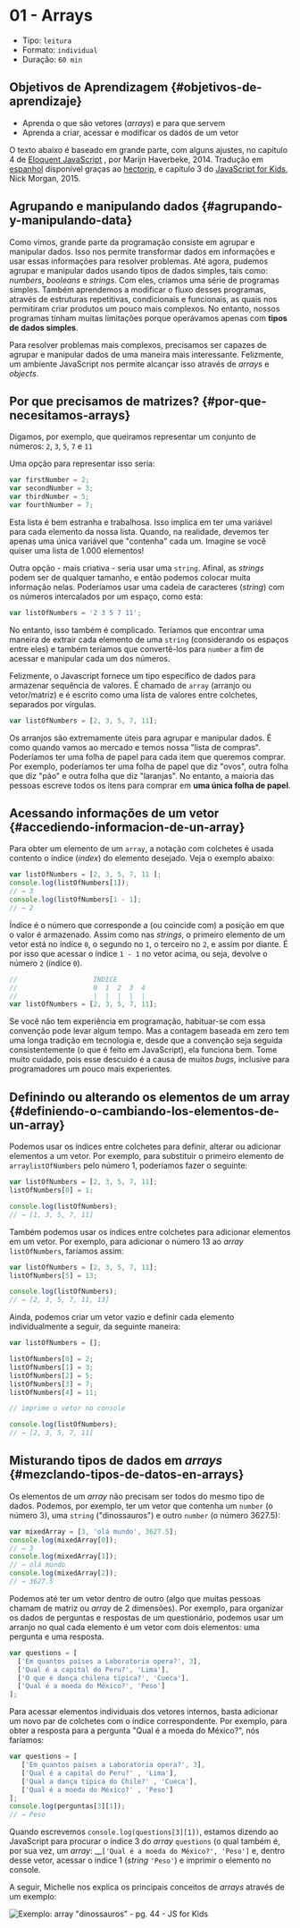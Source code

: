 # 01 - Arrays

* Tipo: `leitura`
* Formato: `individual`
* Duração: `60 min`

## Objetivos de Aprendizagem {#objetivos-de-aprendizaje}

* Aprenda o que são vetores \(_arrays_\) e para que servem
* Aprenda a criar, acessar e modificar os dados de um vetor

O texto abaixo é baseado em grande parte, com alguns ajustes, no capítulo 4 de [Eloquent JavaScript](http://eloquentjavascript.net/) , por Marijn Haverbeke, 2014. Tradução em [espanhol](http://hectorip.github.io/Eloquent-JavaScript-ES-online/chapters/01_values.html) disponível graças ao [hectorip](http://hectorip.github.io/), e capítulo 3 do [JavaScript for Kids](http://pepa.holla.cz/wp-content/uploads/2015/11/JavaScript-for-Kids.pdf), Nick Morgan, 2015.

## Agrupando e manipulando dados {#agrupando-y-manipulando-data}

Como vimos, grande parte da programação consiste em agrupar e manipular dados. Isso nos permite transformar dados em informações e usar essas informações para resolver problemas. Até agora, pudemos agrupar e manipular dados usando tipos de dados simples, tais como: _numbers_, _booleans_ e _strings_. Com eles, criamos uma série de programas simples. Também aprendemos a modificar o fluxo desses programas, através de estruturas repetitivas, condicionais e funcionais, as quais nos permitiram criar produtos um pouco mais complexos. No entanto, nossos programas tinham muitas limitações porque operávamos apenas com **tipos de dados simples**.

Para resolver problemas mais complexos, precisamos ser capazes de agrupar e manipular dados de uma maneira mais interessante. Felizmente, um ambiente JavaScript nos permite alcançar isso através de _arrays_ e _objects_.

## Por que precisamos de matrizes? {#por-que-necesitamos-arrays}

Digamos, por exemplo, que queiramos representar um conjunto de números: `2`, `3`, `5`, `7` e `11`

Uma opção para representar isso seria:

```javascript
var firstNumber = 2;
var secondNumber = 3;
var thirdNumber = 5;
var fourthNumber = 7;
```

Esta lista é bem estranha e trabalhosa. Isso implica em ter uma variável para cada elemento da nossa lista. Quando, na realidade, devemos ter apenas uma única variável que "contenha" cada um. Imagine se você quiser uma lista de 1.000 elementos!

Outra opção - mais criativa - seria usar uma `string`. Afinal, as _strings_ podem ser de qualquer tamanho, e então podemos colocar muita informação nelas. Poderíamos usar uma cadeia de caracteres \(_string_\) com os números intercalados por um espaço, como esta:

```javascript
var listOfNumbers = '2 3 5 7 11';
```

No entanto, isso também é complicado. Teríamos que encontrar uma maneira de extrair cada elemento de uma `string` \(considerando os espaços entre eles\) e também teríamos que convertê-los para `number` a fim de acessar e manipular cada um dos números.

Felizmente, o Javascript fornece um tipo específico de dados para armazenar sequência de valores. É chamado de `array` \(arranjo ou vetor/matriz\) e é escrito como uma lista de valores entre colchetes, separados por vírgulas.

```javascript
var listOfNumbers = [2, 3, 5, 7, 11];
```

Os arranjos são extremamente úteis para agrupar e manipular dados. É como quando vamos ao mercado e temos nossa "lista de compras". Poderíamos ter uma folha de papel para cada item que queremos comprar. Por exemplo, poderíamos ter uma folha de papel que diz "ovos", outra folha que diz "pão" e outra folha que diz "laranjas". No entanto, a maioria das pessoas escreve todos os itens para comprar em **uma única folha de papel**.

## Acessando informações de um vetor {#accediendo-informacion-de-un-array}

Para obter um elemento de um `array`, a notação com colchetes é usada contento o índice \(_index_\) do elemento desejado. Veja o exemplo abaixo:

```javascript
var listOfNumbers = [2, 3, 5, 7, 11 ];
console.log(listOfNumbers[1]);
// → 3
console.log(listOfNumbers[1 - 1];
// → 2
```

Índice é o número que corresponde a \(ou coincide com\) a posição em que o valor é armazenado. Assim como nas _strings_, o primeiro elemento de um vetor está no índice `0`, o segundo no `1`, o terceiro no `2`, e assim por diante. É por isso que acessar o índice `1 - 1` no vetor acima, ou seja, devolve o número `2` \(índice `0`\).

```javascript
//                   ÍNDICE
//                   0  1  2  3  4
//                   |  |  |  |  |
var listOfNumbers = [2, 3, 5, 7, 11];
```

Se você não tem experiência em programação, habituar-se com essa convenção pode levar algum tempo. Mas a contagem baseada em zero tem uma longa tradição em tecnologia e, desde que a convenção seja seguida consistentemente \(o que é feito em JavaScript\), ela funciona bem. Tome muito cuidado, pois esse descuido é a causa de muitos _bugs_, inclusive para programadores um pouco mais experientes.

## Definindo ou alterando os elementos de um array {#definiendo-o-cambiando-los-elementos-de-un-array}

Podemos usar os índices entre colchetes para definir, alterar ou adicionar elementos a um vetor. Por exemplo, para substituir o primeiro elemento de `arraylistOfNumbers` pelo número 1, poderíamos fazer o seguinte:

```javascript
var listOfNumbers = [2, 3, 5, 7, 11];
listOfNumbers[0] = 1;

console.log(listOfNumbers);
// → [1, 3, 5, 7, 11]
```

Também podemos usar os índices entre colchetes para adicionar elementos em um vetor. Por exemplo, para adicionar o número 13 ao _array_ `listOfNumbers`, faríamos assim:

```javascript
var listOfNumbers = [2, 3, 5, 7, 11];
listOfNumbers[5] = 13;

console.log(listOfNumbers);
// → [2, 3, 5, 7, 11, 13]
```

Ainda, podemos criar um vetor vazio e definir cada elemento individualmente a seguir, da seguinte maneira:

```javascript
var listOfNumbers = [];

listOfNumbers[0] = 2;
listOfNumbers[1] = 3;
listOfNumbers[2] = 5;
listOfNumbers[3] = 7;
listOfNumbers[4] = 11;

// imprime o vetor no console

console.log(listOfNumbers);
// → [2, 3, 5, 7, 11]
```

## Misturando tipos de dados em _arrays_ {#mezclando-tipos-de-datos-en-arrays}

Os elementos de um _array_ não precisam ser todos do mesmo tipo de dados. Podemos, por exemplo, ter um vetor que contenha um `number` \(o número 3\), uma `string` \("dinossauros"\) e outro `number` \(o número 3627.5\):

```javascript
var mixedArray = [3, 'olá mundo', 3627.5];
console.log(mixedArray[0]);
// → 3
console.log(mixedArray[1]);
// → olá mundo
console.log(mixedArray[2]);
// → 3627.5
```

Podemos até ter um vetor dentro de outro \(algo que muitas pessoas chamam de matriz ou _array_ de 2 dimensões\). Por exemplo, para organizar os dados de perguntas e respostas de um questionário, podemos usar um arranjo no qual cada elemento é um vetor com dois elementos: uma pergunta e uma resposta.

```javascript
var questions = [
  ['Em quantos países a Laboratoria opera?', 3],
  ['Qual é a capital do Peru?', 'Lima'],
  ['O que é dança chilena típica?', 'Cueca'],
  ['Qual é a moeda do México?', 'Peso']
];
```

Para acessar elementos individuais dos vetores internos, basta adicionar um novo par de colchetes com o índice correspondente. Por exemplo, para obter a resposta para a pergunta "Qual é a moeda do México?", nós faríamos:

```javascript
var questions = [
   ['Em quantos países a Laboratoria opera?', 3],
   ['Qual é a capital do Peru?' , 'Lima'],
   ['Qual a dança típica do Chile?' , 'Cueca'],
   ['Qual é a moeda do México?' , 'Peso']
];
console.log(perguntas[3][1]);
// → Peso
```

Quando escrevemos `console.log(questions[3][1])`, estamos dizendo ao JavaScript para procurar o índice 3 do _array_ `questions` \(o qual também é, por sua vez, um _array_:  __`['Qual é a moeda do México?', 'Peso']` e, dentro desse vetor, acessar o índice 1 \(_string_ `'Peso'`\) e imprimir o elemento no console.

A seguir, Michelle nos explica os principais conceitos de _arrays_ através de um exemplo:

![Exemplo: array &quot;dinossauros&quot; - pg. 44 - JS for Kids](https://img.youtube.com/vi/-hLSzYr3z44/0.jpg)

